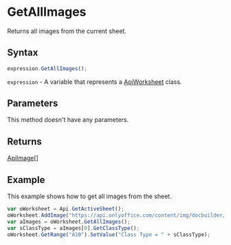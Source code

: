 # GetAllImages

Returns all images from the current sheet.

## Syntax

```javascript
expression.GetAllImages();
```

`expression` - A variable that represents a [ApiWorksheet](../ApiWorksheet.md) class.

## Parameters

This method doesn't have any parameters.

## Returns

[ApiImage[]](../../ApiImage/ApiImage.md)

## Example

This example shows how to get all images from the sheet.

```javascript
var oWorksheet = Api.GetActiveSheet();
oWorksheet.AddImage("https://api.onlyoffice.com/content/img/docbuilder/examples/coordinate_aspects.png", 60 * 36000, 35 * 36000, 0, 2 * 36000, 0, 3 * 36000);
var aImages = oWorksheet.GetAllImages();
var sClassType = aImages[0].GetClassType();
oWorksheet.GetRange("A10").SetValue("Class Type = " + sClassType);
```
